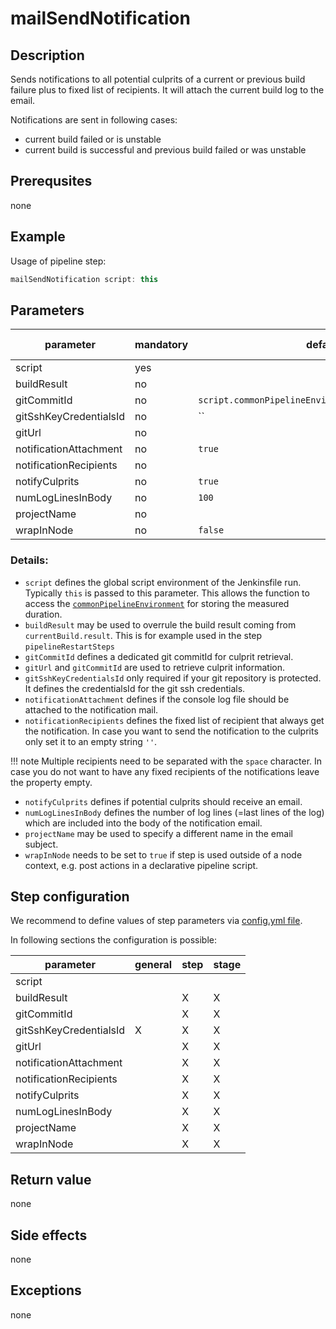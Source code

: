 # mailSendNotification

## Description

Sends notifications to all potential culprits of a current or previous build failure plus to fixed list of recipients.
It will attach the current build log to the email.

Notifications are sent in following cases:

* current build failed or is unstable
* current build is successful and previous build failed or was unstable

## Prerequsites

none

## Example

Usage of pipeline step:

```groovy
mailSendNotification script: this
```


## Parameters

| parameter | mandatory | default | possible values |
| ----------|-----------|---------|-----------------|
|script|yes|||
|buildResult|no|||
|gitCommitId|no|`script.commonPipelineEnvironment.getGitCommitId()`||
|gitSshKeyCredentialsId|no|``||
|gitUrl|no|||
|notificationAttachment|no|`true`||
|notificationRecipients|no|||
|notifyCulprits|no|`true`||
|numLogLinesInBody|no|`100`||
|projectName|no|||
|wrapInNode|no|`false`||

### Details:

* `script` defines the global script environment of the Jenkinsfile run. Typically `this` is passed to this parameter. This allows the function to access the [`commonPipelineEnvironment`](commonPipelineEnvironment.md) for storing the measured duration.
* `buildResult` may be used to overrule the build result coming from `currentBuild.result`. This is for example used in the step `pipelineRestartSteps`
* `gitCommitId` defines a dedicated git commitId for culprit retrieval.
* `gitUrl` and `gitCommitId` are used to retrieve culprit information.
* `gitSshKeyCredentialsId` only required if your git repository is protected. It defines the credentialsId for the git ssh credentials.
* `notificationAttachment` defines if the console log file should be attached to the notification mail.
* `notificationRecipients` defines the fixed list of recipient that always get the notification. In case you want to send the notification to the culprits only set it to an empty string `''`.

!!! note
    Multiple recipients need to be separated with the `space` character.
    In case you do not want to have any fixed recipients of the notifications leave the property empty.

* `notifyCulprits` defines if potential culprits should receive an email.
* `numLogLinesInBody` defines the number of log lines (=last lines of the log) which are included into the body of the notification email.
* `projectName` may be used to specify a different name in the email subject.
* `wrapInNode` needs to be set to `true` if step is used outside of a node context, e.g. post actions in a declarative pipeline script.


## Step configuration

We recommend to define values of step parameters via [config.yml file](../configuration.md).

In following sections the configuration is possible:

| parameter | general | step | stage |
| ----------|-----------|---------|-----------------|
|script||||
|buildResult||X|X|
|gitCommitId||X|X|
|gitSshKeyCredentialsId|X|X|X|
|gitUrl||X|X|
|notificationAttachment||X|X|
|notificationRecipients||X|X|
|notifyCulprits||X|X|
|numLogLinesInBody||X|X|
|projectName||X|X|
|wrapInNode||X|X|

## Return value

none

## Side effects

none

## Exceptions

none









